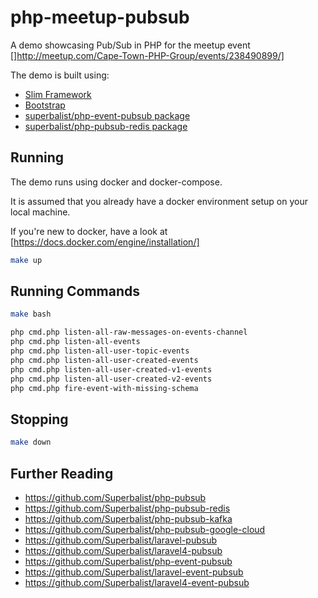 # php-meetup-pubsub

A demo showcasing Pub/Sub in PHP for the meetup event []http://meetup.com/Cape-Town-PHP-Group/events/238490899/]

The demo is built using:
* [Slim Framework](https://www.slimframework.com)
* [Bootstrap](http://getbootstrap.com)
* [superbalist/php-event-pubsub package](https://github.com/Superbalist/php-event-pubsub)
* [superbalist/php-pubsub-redis package](https://github.com/Superbalist/php-pubsub-redis)

## Running

The demo runs using docker and docker-compose.

It is assumed that you already have a docker environment setup on your local machine.

If you're new to docker, have a look at [https://docs.docker.com/engine/installation/]

```bash
make up
```

## Running Commands

```bash
make bash

php cmd.php listen-all-raw-messages-on-events-channel
php cmd.php listen-all-events
php cmd.php listen-all-user-topic-events
php cmd.php listen-all-user-created-events
php cmd.php listen-all-user-created-v1-events
php cmd.php listen-all-user-created-v2-events
php cmd.php fire-event-with-missing-schema
```

## Stopping

```bash
make down
```

## Further Reading

* https://github.com/Superbalist/php-pubsub
* https://github.com/Superbalist/php-pubsub-redis
* https://github.com/Superbalist/php-pubsub-kafka
* https://github.com/Superbalist/php-pubsub-google-cloud
* https://github.com/Superbalist/laravel-pubsub
* https://github.com/Superbalist/laravel4-pubsub
* https://github.com/Superbalist/php-event-pubsub
* https://github.com/Superbalist/laravel-event-pubsub
* https://github.com/Superbalist/laravel4-event-pubsub
